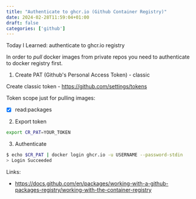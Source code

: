 ```yaml
---
title: "Authenticate to ghcr.io (Github Container Registry)"
date: 2024-02-28T11:59:04+01:00
draft: false
categories: ['github']
---
```



Today I Learned: authenticate to ghcr.io registry

In order to *pull* docker images from private repos you need to authenticate to docker registry first.

1. Create PAT (Github's Personal Access Token) - classic

Create classic token - https://github.com/settings/tokens

Token scope just for pulling images:
- [x] read:packages

2. Export token

```bash
export CR_PAT=YOUR_TOKEN
```

3. Authenticate
```bash
$ echo $CR_PAT | docker login ghcr.io -u USERNAME --password-stdin
> Login Succeeded
```

Links:
- https://docs.github.com/en/packages/working-with-a-github-packages-registry/working-with-the-container-registry
